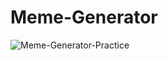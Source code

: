 # Meme-Generator
![Meme-Generator-Practice](https://github.com/Debiday/scrimba-react/blob/master/meme-generator/public/meme-gen-gif.gif)


